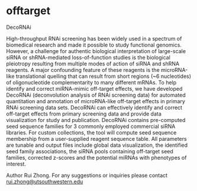 offtarget
=========

DecoRNAi

High-throughput RNAi screening has been widely used in a spectrum of biomedical research and made it possible to study functional genomics. However, a challenge for authentic biological interpretation of large-scale siRNA or shRNA-mediated loss-of-function studies is the biological pleiotropy resulting from multiple modes of action of siRNA and shRNA reagents. A major confounding feature of these reagents is the microRNA-like translational quelling that can result from short regions (~6 nucleotides) of oligonucleotide complementarity to many different mRNAs. To help identify and correct miRNA-mimic off-target effects, we have developed DecoRNAi (deconvolution analysis of RNAi screening data) for automated quantitation and annotation of microRNA-like off-target effects in primary RNAi screening data sets. DecoRNAi can effectively identify and correct off-target effects from primary screening data and provide data visualization for study and publication. DecoRNAi contains pre-computed seed sequence families for 3 commonly employed commercial siRNA libraries. For custom collections, the tool will compute seed sequence membership from a user-supplied reagent sequence table. All parameters are tunable and output files include global data visualization, the identified seed family associations, the siRNA pools containing off-target seed families, corrected z-scores and the potential miRNAs with phenotypes of interest.

Author Rui Zhong. For any suggestions or inquiries please contact rui.zhong@utsouthwestern.edu

